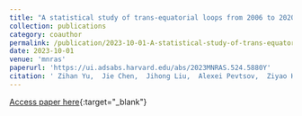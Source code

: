 ```yaml
---
title: "A statistical study of trans-equatorial loops from 2006 to 2020"
collection: publications
category: coauthor
permalink: /publication/2023-10-01-A-statistical-study-of-trans-equatorial-loops-from-2006-to-2020
date: 2023-10-01
venue: 'mnras'
paperurl: 'https://ui.adsabs.harvard.edu/abs/2023MNRAS.524.5880Y'
citation: ' Zihan Yu,  Jie Chen,  Jihong Liu,  Alexei Pevtsov,  Ziyao Hu,  Zhike Xue,  Jiangtao Su,  Yuanyong Deng, &quot;A statistical study of trans-equatorial loops from 2006 to 2020.&quot; mnras, 2023.'
---
```

[Access paper here](https://ui.adsabs.harvard.edu/abs/2023MNRAS.524.5880Y){:target="_blank"}
